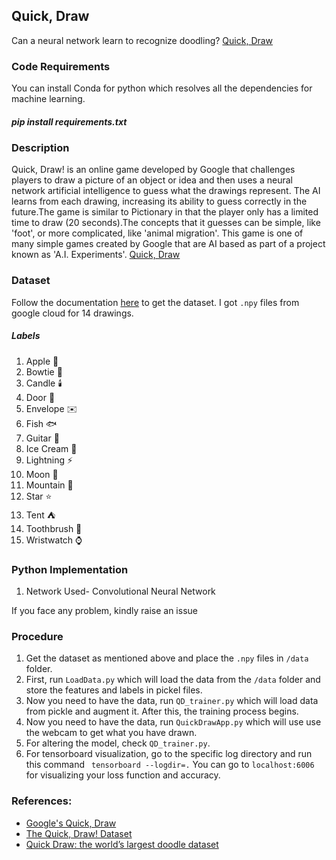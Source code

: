 ## Quick, Draw 
Can a neural network learn to recognize doodling? [Quick, Draw](https://quickdraw.withgoogle.com/)

### Code Requirements
You can install Conda for python which resolves all the dependencies for machine learning.

##### pip install requirements.txt

### Description
Quick, Draw! is an online game developed by Google that challenges players to draw a picture of an object or idea and then uses a neural network artificial intelligence to guess what the drawings represent. The AI learns from each drawing, increasing its ability to guess correctly in the future.The game is similar to Pictionary in that the player only has a limited time to draw (20 seconds).The concepts that it guesses can be simple, like 'foot', or more complicated, like 'animal migration'. This game is one of many simple games created by Google that are AI based as part of a project known as 'A.I. Experiments'. [Quick, Draw](https://quickdraw.withgoogle.com/)

### Dataset
Follow the documentation [here](https://github.com/googlecreativelab/quickdraw-dataset) to get the dataset. I got `.npy` files from google cloud for 14 drawings.

##### Labels
1) Apple :apple:
2) Bowtie 🎀	
3) Candle 🕯️
4) Door :door:
5) Envelope :envelope:
6) Fish :fish:
6) Guitar :guitar:
7) Ice Cream :icecream:
8) Lightning ⚡
9) Moon :first_quarter_moon_with_face:
10) Mountain :mount_fuji:
11) Star :star:
12) Tent :tent:
13) Toothbrush 🧹
14) Wristwatch :watch:

### Python  Implementation

1) Network Used- Convolutional Neural Network

If you face any problem, kindly raise an issue

### Procedure

1) Get the dataset as mentioned above and place the `.npy` files in `/data` folder.
2) First, run `LoadData.py` which will load the data from the `/data` folder and store the features and labels in  pickel files.
3) Now you need to have the data, run `QD_trainer.py` which will load data from pickle and augment it. After this, the training process begins.
2) Now you need to have the data, run `QuickDrawApp.py` which will use use the webcam to get what you have drawn.
3) For altering the model, check `QD_trainer.py`.
4) For tensorboard visualization, go to the specific log directory and run this command ` tensorboard --logdir=.` You can go to `localhost:6006` for visualizing your loss function and accuracy.

### References:
 
 - [Google's Quick, Draw](https://quickdraw.withgoogle.com/) 
 - [The Quick, Draw! Dataset](https://github.com/googlecreativelab/quickdraw-dataset)
 - [Quick Draw: the world’s largest doodle dataset](https://towardsdatascience.com/quick-draw-the-worlds-largest-doodle-dataset-823c22ffce6b)





